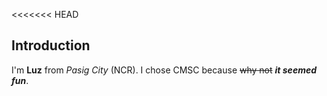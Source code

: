 <<<<<<< HEAD
## Introduction
I'm **Luz** from *Pasig City* (NCR). I chose CMSC because ~~why not~~ ***it seemed fun***.
